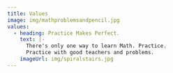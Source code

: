 ```yaml
---
title: Values
image: img/mathproblemsandpencil.jpg
values:
  - heading: Practice Makes Perfect.
    text: |-
      There's only one way to learn Math. Practice. 
      Practice with good teachers and problems.
    imageUrl: img/spiralstairs.jpg
---
```

